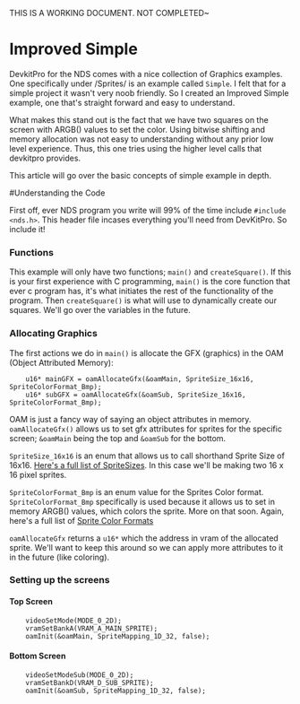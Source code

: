 THIS IS A WORKING DOCUMENT. NOT COMPLETED~

# Improved Simple

DevkitPro for the NDS comes with a nice collection of Graphics examples. One specifically under /Sprites/ is an example called `Simple`. I felt that for a simple project it wasn't very noob friendly. So I created an Improved Simple example, one that's straight forward and easy to understand.

What makes this stand out is the fact that we have two squares on the screen with ARGB() values to set the color. Using bitwise shifting and memory allocation was not easy to understanding without any prior low level experience. Thus, this one tries using the higher level calls that devkitpro provides.

This article will go over the basic concepts of simple example in depth.

#Understanding the Code

First off, ever NDS program you write will 99% of the time include `#include <nds.h>`. This header file incases everything you'll need from DevKitPro. So include it!

### Functions
This example will only have two functions; `main()` and `createSquare()`. If this is your first experience with C programming, `main()` is the core function that ever c program has, it's what initiates the rest of the functionality of the program. Then `createSquare()` is what will use to dynamically create our squares. We'll go over the variables in the future.

### Allocating Graphics
The first actions we do in `main()` is allocate the GFX (graphics) in the OAM (Object Attributed Memory):
````
	u16* mainGFX = oamAllocateGfx(&oamMain, SpriteSize_16x16, SpriteColorFormat_Bmp);
	u16* subGFX = oamAllocateGfx(&oamSub, SpriteSize_16x16, SpriteColorFormat_Bmp);
````
OAM is just a fancy way of saying an object attributes in memory. `oamAllocateGfx()` allows us to set gfx attributes for sprites for the specific screen; `&oamMain` being the top and `&oamSub` for the bottom.

`SpriteSize_16x16` is an enum that allows us to call shorthand Sprite Size of 16x16. [Here's a full list of SpriteSizes](http://libnds.devkitpro.org/sprite_8h.html#a1b3e231e628b18808e49a2f94c96b1ea). In this case we'll be making two 16 x 16 pixel sprites.

`SpriteColorFormat_Bmp` is an enum value for the Sprites Color format. `SpriteColorFormat_Bmp` specifically is used because it allows us to set in memory ARGB() values, which colors the sprite. More on that soon. Again, here's a full list of [Sprite Color Formats](http://libnds.devkitpro.org/sprite_8h.html#ada800fd4d653d0a31be9cce4e58c02b3)

`oamAllocateGfx` returns a `u16*` which the address in vram of the allocated sprite. We'll want to keep this around so we can apply more attributes to it in the future (like coloring).

### Setting up the screens

#### Top Screen
````
	videoSetMode(MODE_0_2D);
	vramSetBankA(VRAM_A_MAIN_SPRITE);
	oamInit(&oamMain, SpriteMapping_1D_32, false);
````
#### Bottom Screen
````
	videoSetModeSub(MODE_0_2D);
	vramSetBankD(VRAM_D_SUB_SPRITE);
	oamInit(&oamSub, SpriteMapping_1D_32, false);
````